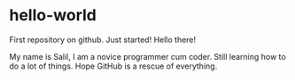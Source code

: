 # hello-world
First repository on github. Just started!
Hello there!

My name is Salil, I am a novice programmer cum coder.
Still learning how to do a lot of things.
Hope GitHub is a rescue of everything.
